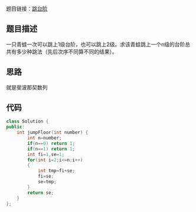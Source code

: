 题目链接：[跳台阶](https://www.nowcoder.com/practice/8c82a5b80378478f9484d87d1c5f12a4?tpId=13&tqId=11161&rp=1&ru=%2Fta%2Fcoding-interviews&qru=%2Fta%2Fcoding-interviews%2Fquestion-ranking&tPage=1)

## 题目描述

一只青蛙一次可以跳上1级台阶，也可以跳上2级。求该青蛙跳上一个n级的台阶总共有多少种跳法（先后次序不同算不同的结果）。

## 思路

就是斐波那契数列

## 代码

```cpp
class Solution {
public:
    int jumpFloor(int number) {
        int n=number;
        if(n==0) return 1;
        if(n==1) return 1;
        int fi=1,se=1;
        for(int i=2;i<=n;i++)
        {
            int tmp=fi+se;
            fi=se;
            se=tmp;
        }
        return se;
    }
};
```

